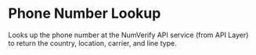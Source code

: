 # Phone Number Lookup

Looks up the phone number at the NumVerify API service (from API Layer) to return the country, location, carrier, and line type.
